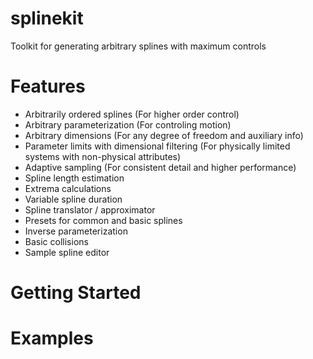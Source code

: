 # splinekit
Toolkit for generating arbitrary splines with maximum controls

# Features
- Arbitrarily ordered splines (For higher order control)
- Arbitrary parameterization (For controling motion)
- Arbitrary dimensions (For any degree of freedom and auxiliary info)
- Parameter limits with dimensional filtering (For physically limited systems with non-physical attributes)
- Adaptive sampling (For consistent detail and higher performance)
- Spline length estimation
- Extrema calculations
- Variable spline duration
- Spline translator / approximator
- Presets for common and basic splines
- Inverse parameterization
- Basic collisions
- Sample spline editor

# Getting Started

# Examples
